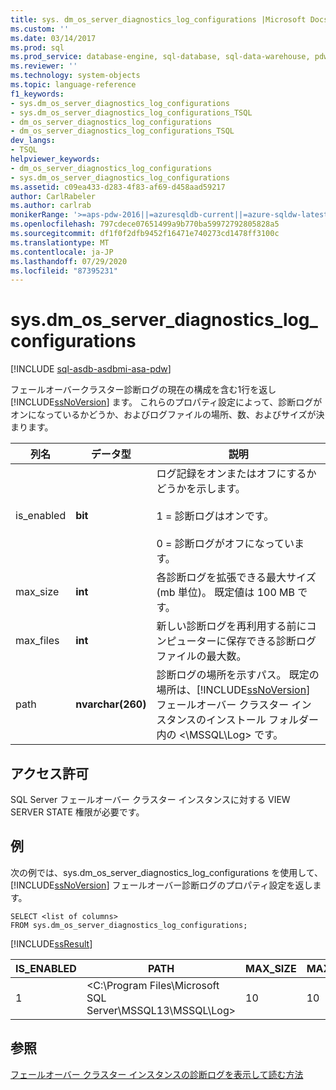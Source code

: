 ```yaml
---
title: sys. dm_os_server_diagnostics_log_configurations |Microsoft Docs
ms.custom: ''
ms.date: 03/14/2017
ms.prod: sql
ms.prod_service: database-engine, sql-database, sql-data-warehouse, pdw
ms.reviewer: ''
ms.technology: system-objects
ms.topic: language-reference
f1_keywords:
- sys.dm_os_server_diagnostics_log_configurations
- sys.dm_os_server_diagnostics_log_configurations_TSQL
- dm_os_server_diagnostics_log_configurations
- dm_os_server_diagnostics_log_configurations_TSQL
dev_langs:
- TSQL
helpviewer_keywords:
- dm_os_server_diagnostics_log_configurations
- sys.dm_os_server_diagnostics_log_configurations
ms.assetid: c09ea433-d283-4f83-af69-d458aad59217
author: CarlRabeler
ms.author: carlrab
monikerRange: '>=aps-pdw-2016||=azuresqldb-current||=azure-sqldw-latest||>=sql-server-2016||=sqlallproducts-allversions||>=sql-server-linux-2017||=azuresqldb-mi-current'
ms.openlocfilehash: 797cdece07651499a9b770ba59972792805828a5
ms.sourcegitcommit: df1f0f2dfb9452f16471e740273cd1478ff3100c
ms.translationtype: MT
ms.contentlocale: ja-JP
ms.lasthandoff: 07/29/2020
ms.locfileid: "87395231"
---
```

# <a name="sysdm_os_server_diagnostics_log_configurations"></a>sys.dm_os_server_diagnostics_log_configurations
[!INCLUDE [sql-asdb-asdbmi-asa-pdw](../../includes/applies-to-version/sql-asdb-asdbmi-asa-pdw.md)]

  フェールオーバークラスター診断ログの現在の構成を含む1行を返し [!INCLUDE[ssNoVersion](../../includes/ssnoversion-md.md)] ます。 これらのプロパティ設定によって、診断ログがオンになっているかどうか、およびログファイルの場所、数、およびサイズが決まります。  
  
|列名|データ型|説明|  
|-----------------|---------------|-----------------|  
|is_enabled|**bit**|ログ記録をオンまたはオフにするかどうかを示します。<br /><br /> 1 = 診断ログはオンです。<br /><br /> 0 = 診断ログがオフになっています。|  
|max_size|**int**|各診断ログを拡張できる最大サイズ (mb 単位)。 既定値は 100 MB です。|  
|max_files|**int**|新しい診断ログを再利用する前にコンピューターに保存できる診断ログファイルの最大数。|  
|path|**nvarchar(260)**|診断ログの場所を示すパス。 既定の場所は、[!INCLUDE[ssNoVersion](../../includes/ssnoversion-md.md)] フェールオーバー クラスター インスタンスのインストール フォルダー内の \<\MSSQL\Log> です。|  
  
## <a name="permissions"></a>アクセス許可  
 SQL Server フェールオーバー クラスター インスタンスに対する VIEW SERVER STATE 権限が必要です。  
  
## <a name="examples"></a>例  
 次の例では、sys.dm_os_server_diagnostics_log_configurations を使用して、[!INCLUDE[ssNoVersion](../../includes/ssnoversion-md.md)] フェールオーバー診断ログのプロパティ設定を返します。  
  
```  
SELECT <list of columns>  
FROM sys.dm_os_server_diagnostics_log_configurations;  
```  
  
 [!INCLUDE[ssResult](../../includes/ssresult-md.md)]  
  
|IS_ENABLED|PATH|MAX_SIZE|MAX_FILES|  
|-----------------|----------|---------------|----------------|  
|1|\<C:\Program Files\Microsoft SQL Server\MSSQL13\MSSQL\Log>|10|10|  
  
## <a name="see-also"></a>参照  
 [フェールオーバー クラスター インスタンスの診断ログを表示して読む方法](../../sql-server/failover-clusters/windows/view-and-read-failover-cluster-instance-diagnostics-log.md)  
  
  
